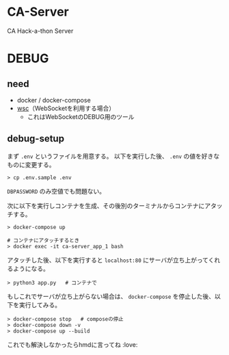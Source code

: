 # CA-Server

CA Hack-a-thon Server

# DEBUG

## need

* docker / docker-compose
* [wsc](https://github.com/danielstjules/wsc)（WebSocketを利用する場合）
  * これはWebSocketのDEBUG用のツール

## debug-setup

まず `.env` というファイルを用意する。
以下を実行した後、 `.env` の値を好きなものに変更する。

```
> cp .env.sample .env
```

`DBPASSWORD` のみ空値でも問題ない。

次に以下を実行しコンテナを生成、その後別のターミナルからコンテナにアタッチする。

```
> docker-compose up

# コンテナにアタッチするとき
> docker exec -it ca-server_app_1 bash
```

アタッチした後、以下を実行すると `localhost:80` にサーバが立ち上がってくれるようになる。

```
> python3 app.py   # コンテナで
```

もしこれでサーバが立ち上がらない場合は、 `docker-compose` を停止した後、以下を実行してみる。

```
> docker-compose stop   # composeの停止
> docker-compose down -v
> docker-compose up --build
```

これでも解決しなかったらhmdに言ってね :love: